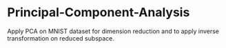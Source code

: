 # Principal-Component-Analysis

Apply PCA on MNIST dataset for dimension reduction and to apply inverse transformation on reduced subspace.
